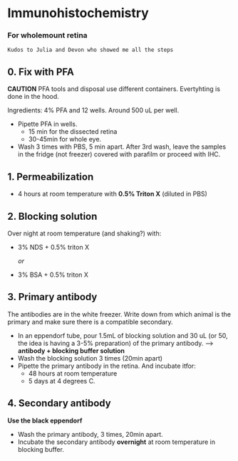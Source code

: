 # Immunohistochemistry 
### For wholemount retina

    Kudos to Julia and Devon who showed me all the steps

## 0. Fix with PFA
**CAUTION** PFA tools and disposal use different containers. 
Evertyhting is done in the hood. 

Ingredients: 4% PFA and 12 wells. Around 500 uL per well.
- Pipette PFA in wells. 
    - 15 min for the dissected retina
    - 30-45min for whole eye. 
- Wash 3 times with PBS, 5 min apart. After 3rd wash, leave the samples in the fridge (not freezer) covered with parafilm or proceed with IHC. 
## 1. Permeabilization
-  4 hours at room temperature with **0.5% Triton X** (diluted in PBS)
## 2. Blocking solution
Over night at room temperature (and shaking?) with: 
- 3% NDS + 0.5% triton X
    
    *or*
- 3% BSA + 0.5% triton X


## 3. Primary antibody
The antibodies are in the white freezer. Write down from which animal is the primary and make sure there is a compatible secondary. 

- In an eppendorf tube, pour 1.5mL of blocking solution and 30 uL (or 50, the idea is having a 3-5% preparation) of the primary antibody. --> **antibody + blocking buffer solution**
- Wash the blocking solution 3 times  (20min apart) 
- Pipette the primary antibody in the retina. And incubate itfor:
    - 48 hours at room temperature
    - 5 days at 4 degrees C. 

## 4. Secondary antibody 
**Use the black eppendorf**
- Wash the primary antibody, 3 times, 20min apart.
- Incubate the secondary antibody **overnight** at room temperature in blocking buffer. 
 
